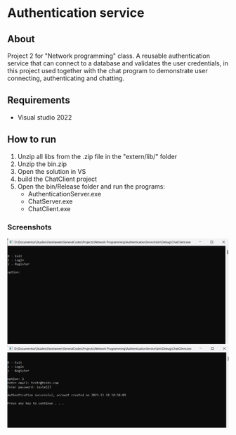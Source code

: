# Authentication service

## About

Project 2 for "Network programming" class. A reusable authentication service that can connect to a database and validates the user credentials, in this project used together with the chat program to demonstrate user connecting, authenticating and chatting.

## Requirements

- Visual studio 2022

## How to run

1. Unzip all libs from the .zip file in the "extern/lib/" folder
2. Unzip the bin.zip
3. Open the solution in VS
4. build the ChatClient project
5. Open the bin/Release folder and run the programs:
    - AuthenticationServer.exe
    - ChatServer.exe
    - ChatClient.exe

### Screenshots

![Login screen](docs/loginpage.png)
![Created screen](docs/createdpage.png)
